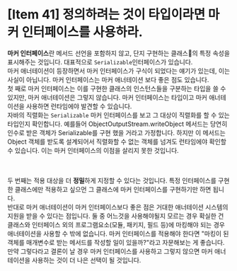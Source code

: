 # [Item 41] 정의하려는 것이 타입이라면 마커 인터페이스를 사용하라.

**마커 인터페이스**란 메서드 선언을 포함하지 않고, 단지 구현하는 클래스의 특정 속성을 표시해주는 것입니다. 대표적으로 `Serializable`인터페이스가 있습니다.</br>
마커 애너테이션이 등장하면서 마커 인터페이스가 구식이 되었다는 얘기가 있는데, 이는 사실이 아닙니다. 마커 인터페이스는 마커 애너테이션 보다 좋은 점도 있습니다.</br>
첫 째로 마커 인터페이스는 이를 구현한 클래스의 인스턴스들을 구분하는 타입을 쓸 수 있지만, 마커 애너테이션은 그렇지 않습니다. 마커 인터페이스는 타입이고 마커 애너테이션을 사용하면 런타임에야 발견할 수 있습니다.</br>
자바의 직렬화는 `Serializable` 마커 인터페이스를 보고 그 대상이 직렬화를 할 수 있는 타입인지 확인합니다. 예를들어 ObjectOutputStream.writeObject 메서드는 당연히 인수로 받은 객체가 Serializable를 구현 했을 거라고 가정합니다. 하지만 이 메서드는 Object 객체를 받도록 설계되어서 직렬화할 수 없는 객체를 넘겨도 런타임에야 확인할 수 있습니다. 이는 마커 인터페이스의 이점을 살리지 못한 것입니다.

</br></br>
두 번째는 적용 대상을 더 **정밀**하게 지정할 수 있다는 것입니다. 특정 인터페이스를 구현한 클래스에만 적용하고 싶으먼 그 클래스에 마커 인터페이스를 구현하기만 하면 됩니다.</br>
반대로 마커 애너테이션이 마커 인터페이스보다 좋은 점은 거대한 애너테이션 시스템의 지원을 받을 수 있다는 점입니다. 둘 중 어느것을 사용해야될지 모르는 경우 확실한 건 클래스와 인터페이스 외의 프로그램요소(모듈, 패키지, 필드 등)에 마킹해야 되는 경우 애너테이션을 사용할 수 밖에 없습니다. 마커 인터페이스를 적용해야 한다면 "마킹이 된 객체를 매개변수로 받는 메서드를 작성할 일이 있을까?"라고 자문해보는 게 좋습니다. 만약 그렇다라고 결론이 날 경우 마커 인터페이스를 사용하고 그렇지 않으면 마커 애너테이션을 사용하는 것이 더 나은 선택이 될 것입니다.